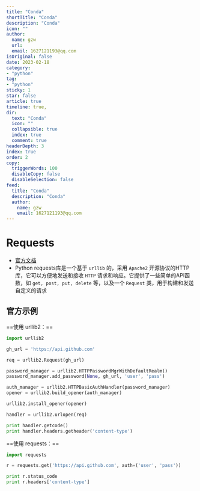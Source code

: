 ```yaml
---
title: "Conda"
shortTitle: "Conda"
description: "Conda"
icon: ""
author: 
  name: gzw
  url: 
  email: 1627121193@qq.com
isOriginal: false
date: 2023-02-18
category: 
- "python"
tag:
- "python"
sticky: 1
star: false
article: true
timeline: true,
dir:
  text: "Conda"
  icon: ""
  collapsible: true
  index: true
  comment: true
headerDepth: 3
index: true
order: 2
copy:
  triggerWords: 100
  disableCopy: false
  disableSelection: false
feed:
  title: "Conda"
  description: "Conda"
  author:
    name: gzw
    email: 1627121193@qq.com
---
```








# Requests

- [官方文档](https://requests.readthedocs.io/en/latest/)
- Python requests库是一个基于 `urllib` 的，采用 `Apache2` 开源协议的HTTP库，它可以方便地发送和接收 `HTTP` 请求和响应。它提供了一些简单的API函数，如 `get, post, put, delete` 等，以及一个 `Request` 类，用于构建和发送自定义的请求



## 官方示例

==使用 urllib2：==

```python
import urllib2

gh_url = 'https://api.github.com'

req = urllib2.Request(gh_url)

password_manager = urllib2.HTTPPasswordMgrWithDefaultRealm()
password_manager.add_password(None, gh_url, 'user', 'pass')

auth_manager = urllib2.HTTPBasicAuthHandler(password_manager)
opener = urllib2.build_opener(auth_manager)

urllib2.install_opener(opener)

handler = urllib2.urlopen(req)

print handler.getcode()
print handler.headers.getheader('content-type')
```

==使用 requests：==

```python
import requests

r = requests.get('https://api.github.com', auth=('user', 'pass'))

print r.status_code
print r.headers['content-type']
```

